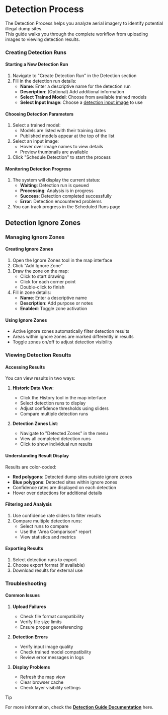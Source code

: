 # Detection Process  

The Detection Process helps you analyze aerial imagery to identify potential illegal dump sites.  
This guide walks you through the complete workflow from uploading images to viewing detection results.  

### Creating Detection Runs  

#### Starting a New Detection Run  

1. Navigate to "Create Detection Run" in the Detection section  
2. Fill in the detection run details:  
   - **Name**: Enter a descriptive name for the detection run  
   - **Description**: (Optional) Add additional information  
   - **Select Trained Model**: Choose from available trained models  
   - **Select Input Image**: Choose a [detection input image](detection-input-images-guide.md) to use  

#### Choosing Detection Parameters  

1. Select a trained model:  
   - Models are listed with their training dates  
   - Published models appear at the top of the list  
2. Select an input image:  
   - Hover over image names to view details  
   - Preview thumbnails are available  
3. Click "Schedule Detection" to start the process  

#### Monitoring Detection Progress  

1. The system will display the current status:  
   - **Waiting**: Detection run is queued  
   - **Processing**: Analysis is in progress  
   - **Success**: Detection completed successfully  
   - **Error**: Detection encountered problems  
2. You can track progress in the Scheduled Runs page  

## Detection Ignore Zones

### Managing Ignore Zones  

#### Creating Ignore Zones

1. Open the Ignore Zones tool in the map interface  
2. Click "Add Ignore Zone"  
3. Draw the zone on the map:  
   - Click to start drawing  
   - Click for each corner point  
   - Double-click to finish  
4. Fill in zone details:  
   - **Name**: Enter a descriptive name  
   - **Description**: Add purpose or notes  
   - **Enabled**: Toggle zone activation  

#### Using Ignore Zones  

- Active ignore zones automatically filter detection results  
- Areas within ignore zones are marked differently in results  
- Toggle zones on/off to adjust detection visibility  

### Viewing Detection Results  

#### Accessing Results  

You can view results in two ways:  

1. **Historic Data View**:  
   - Click the History tool in the map interface  
   - Select detection runs to display  
   - Adjust confidence thresholds using sliders  
   - Compare multiple detection runs  

2. **Detection Zones List**:  
   - Navigate to "Detected Zones" in the menu  
   - View all completed detection runs  
   - Click to show individual run results  

#### Understanding Result Display  

Results are color-coded:  

- **Red polygons**: Detected dump sites outside ignore zones  
- **Blue polygons**: Detected sites within ignore zones  
- Confidence rates are displayed on each detection  
- Hover over detections for additional details  

#### Filtering and Analysis  

1. Use confidence rate sliders to filter results  
2. Compare multiple detection runs:  
   - Select runs to compare  
   - Use the "Area Comparison" report  
   - View statistics and metrics  

#### Exporting Results  

1. Select detection runs to export  
2. Choose export format (if available)  
3. Download results for external use  

### Troubleshooting  

#### Common Issues  

1. **Upload Failures**  
   - Check file format compatibility  
   - Verify file size limits  
   - Ensure proper georeferencing  

2. **Detection Errors**  
   - Verify input image quality  
   - Check trained model compatibility  
   - Review error messages in logs  

3. **Display Problems**  
   - Refresh the map view  
   - Clear browser cache  
   - Check layer visibility settings  

> [!TIP]
>
>For more information, check the [**Detection Guide Documentation**](../../documentation/detection-process/overview.md) here.
